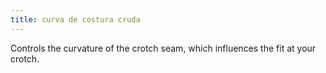 ```yaml
---
title: curva de costura cruda
---
```


Controls the curvature of the crotch seam, which influences the fit at your crotch.
